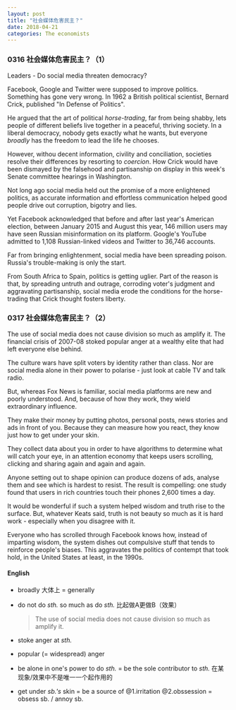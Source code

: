 ```yaml
---
layout: post
title: "社会媒体危害民主？"
date: 2018-04-21
categories: The economists
---
```


### 0316 社会媒体危害民主？（1）
Leaders - Do social media threaten democracy?

Facebook, Google and Twitter were supposed to improve politics. Something has gone very wrong. In 1962 a British political scientist, Bernard Crick, published "In Defense of Politics".

He argued that the art of political *horse-trading*, far from being shabby, lets people of different beliefs live together in a peaceful, thriving society. In a liberal democracy, nobody gets exactly what he wants, but everyone *broadly* has the freedom to lead the life he chooses.

However, withou decent information, civility and conciliation, societies resolve their differences by resorting to *coercion*. How Crick would have been dismayed by the falsehood and partisanship on display in this week's Senate committee hearings in Washington.

Not long ago social media held out the promise of a more enlightened politics, as accurate information and effortless communication helped good people drive out corruption, bigotry and lies.

Yet Facebook acknowledged that before and after last year's American election, between January 2015 and August this year, 146 million users may have seen Russian misinformation on its platform. Google's YouTube admitted to 1,108 Russian-linked videos and Twitter to 36,746 accounts.

Far from bringing enlightenment, social media have been spreading poison. Russia's trouble-making is only the start.

From South Africa to Spain, politics is getting uglier. Part of the reason is that, by spreading untruth and outrage, corroding voter's judgment and aggravating partisanship, social media erode the conditions for the horse-trading that Crick thought fosters liberty.


### 0317 社会媒体危害民主？（2）

The use of social media does not cause division so much as amplify it. The financial crisis of 2007-08 stoked popular anger at a wealthy elite that had left everyone else behind.

The culture wars have split voters by identity rather than class. Nor are social media alone in their power to polarise - just look at cable TV and talk radio.

But, whereas Fox News is familiar, social media platforms are new and poorly understood. And, because of how they work, they wield extraordinary influence.

They make their money by putting photos, personal posts, news stories and ads in front of you. Because they can measure how you react, they know just how to get under your skin.

They collect data about you in order to have algorithms to determine what will catch your eye, in an attention economy that keeps users scrolling, clicking and sharing again and again and again.

Anyone setting out to shape opinion can produce dozens of ads, analyse them and see which is hardest to resist. The result is compelling: one study found that users in rich countries touch their phones 2,600 times a day.

It would be wonderful if such a system helped wisdom and truth rise to the surface. But, whatever Keats said, truth is not beauty so much as it is hard work - especially when you disagree with it.

Everyone who has scrolled through Facebook knows how, instead of imparting wisdom, the system dishes out compulsive stuff that tends to reinforce people's biases. This aggravates the politics of contempt that took hold, in the United States at least, in the 1990s.

#### English
* broadly 大体上 = generally
* do not do *sth.* so much as do *sth.* 比起做A更做B（效果）
    > The use of social media does not cause division so much as amplify it.

* stoke anger at *sth.*
* popular (= widespread) anger
* be alone in one's power to do *sth.* = be the sole contributor to *sth.* 在某现象/效果中不是唯一一个起作用的
* get under *sb.'s* skin = be a source of @1.irritation @2.obssession = obsess sb. / annoy sb.

